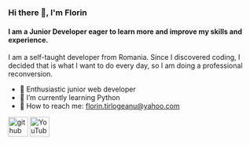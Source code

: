 ### Hi there 👋, I'm Florin
#### I am a Junior Developer eager to learn more and improve my skills and experience.


I am a self-taught developer from Romania.
Since I discovered coding, I decided that is what I want to do every day, so I am doing a professional reconversion.

-  :eyes: Enthusiastic junior web developer
- 🌱 I’m currently learning Python 
- 🤝 How to reach me: florin.tirlogeanu@yahoo.com 


[<img src='https://cdn.jsdelivr.net/npm/simple-icons@3.0.1/icons/github.svg' alt='github' height='40'>](https://github.com/FlorinTf)  [<img src='https://cdn.jsdelivr.net/npm/simple-icons@3.0.1/icons/youtube.svg' alt='YouTube' height='40'>](https://www.youtube.com/channel/https://www.youtube.com/channel/UCTVESVE0yPiwvg-VbrLGLuw)  

